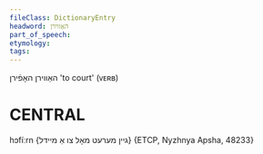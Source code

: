 ```yaml
---
fileClass: DictionaryEntry
headword: האַווירן
part_of_speech: 
etymology: 
tags: 
---
```

האַווירן
האָפֿירן
'to court' (ᴠᴇʀʙ)

CENTRAL
========

hɔfíːrn {גיין מערעט מאָל צו אַ מיידל} {ETCP, Nyzhnya Apsha, 48233}

